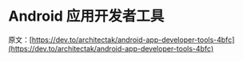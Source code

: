 # Android 应用开发者工具

原文：[https://dev.to/architectak/android-app-developer-tools-4bfc](https://dev.to/architectak/android-app-developer-tools-4bfc)